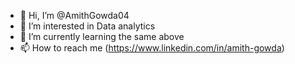- 👋 Hi, I’m @AmithGowda04
- 👀 I’m interested in Data analytics
- 🌱 I’m currently learning the same above
- 📫 How to reach me (https://www.linkedin.com/in/amith-gowda)

<!---
AmithGowda04/AmithGowda04 is a ✨ special ✨ repository because its `README.md` (this file) appears on your GitHub profile.
You can click the Preview link to take a look at your changes.
--->
